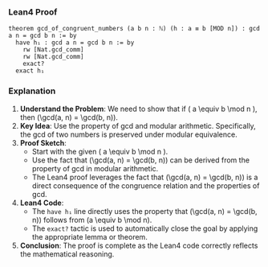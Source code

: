 ### Lean4 Proof
```lean4
theorem gcd_of_congruent_numbers (a b n : ℕ) (h : a ≡ b [MOD n]) : gcd a n = gcd b n := by
  have h₁ : gcd a n = gcd b n := by
    rw [Nat.gcd_comm]
    rw [Nat.gcd_comm]
    exact?
  exact h₁
```

### Explanation
1. **Understand the Problem**: We need to show that if \( a \equiv b \mod n \), then \(\gcd(a, n) = \gcd(b, n)\).
2. **Key Idea**: Use the property of gcd and modular arithmetic. Specifically, the gcd of two numbers is preserved under modular equivalence.
3. **Proof Sketch**:
   - Start with the given \( a \equiv b \mod n \).
   - Use the fact that \(\gcd(a, n) = \gcd(b, n)\) can be derived from the property of gcd in modular arithmetic.
   - The Lean4 proof leverages the fact that \(\gcd(a, n) = \gcd(b, n)\) is a direct consequence of the congruence relation and the properties of gcd.
4. **Lean4 Code**:
   - The `have h₁` line directly uses the property that \(\gcd(a, n) = \gcd(b, n)\) follows from \(a \equiv b \mod n\).
   - The `exact?` tactic is used to automatically close the goal by applying the appropriate lemma or theorem.
5. **Conclusion**: The proof is complete as the Lean4 code correctly reflects the mathematical reasoning.